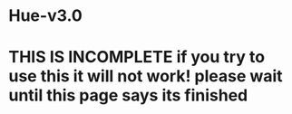 # Hue-v3.0
 # THIS IS INCOMPLETE if you try to use this it will not work! please wait until this page says its finished
